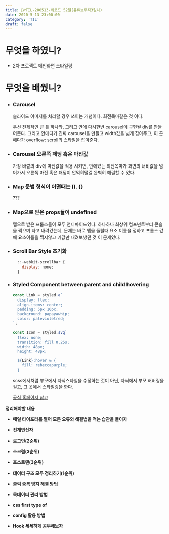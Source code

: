 ```yaml
---
title: 🏃‍♂️TIL-200513-위코드 52일(유튜브무직3일차)
date: 2020-5-13 23:00:00
category: 'TIL'
draft: false
---
```




# 무엇을 하였니?

- 2차 프로젝트 메인화면 스타일링



# 무엇을 배웠니?

- ### Carousel

  슬라이드 이미지를 처리할 경우 쓰이는 개념이다. 회전목마같은 것 이다.
  
  우선 전체적인 큰 틀 하나와, 그리고 안에 다시한번 carousel이 구현될 div를 만들어준다. 그리고 안에다가 진짜 carousel을 만들고 width값을 넓게 잡아주고, 이 곳에다가 overflow: scroll의 스타일을 잡아준다.
  
- ### Carousel 오른쪽 패딩 혹은 마진값

  가장 바깥의 div에 마진값을 적용 시키면, 안에있는 회전목마가 화면의 너비값을 넘어가서 오른쪽 마진 혹은 패딩이 안먹히덜걸 완벽히 해결할 수 있다.

- ### Map 문법 형식이 어떨때는 (). {}

  ???

- ### Map으로 받은 props들이 undefined

  맵으로 받은 프롭스들이 모두 언디파이드였다. 하나하나 최상위 컴포넌트부터 콘솔을 찍으며 타고 내려갔는데, 문제는 바로 맵을 돌릴때 요소 이름을 정하고 프롭스 값에 요소이름을 찍지않고 키값만 내려보냈던 것 이 문제였다.

- ### Scroll Bar Style 초기화

  ```jsx
    ::-webkit-scrollbar {
      display: none;
    }
  ```

- ### Styled Component between parent and child hovering

  ```jsx
  const Link = styled.a`
    display: flex;
    align-items: center;
    padding: 5px 10px;
    background: papayawhip;
    color: palevioletred;
  `;
  
  const Icon = styled.svg`
    flex: none;
    transition: fill 0.25s;
    width: 48px;
    height: 48px;
  
    ${Link}:hover & {
      fill: rebeccapurple;
    }
  ```

  scss에서처럼 부모에서 자식스타일을 수정하는 것이 아닌, 자식에서 부모 허버링을 걸고, 그 곳에서 스타일링을 한다.

  [공식 홈페이지 참고](https://styled-components.com/docs/advanced#referring-to-other-components)

**정리해야할 내용**

- **매일 타이포라를 열어 모든 오류와 해결법을 적는 습관을 들이자**

- **전개연산자**
- **로그인(2순위)**
- **스크럼(3순위)**
- **포스트맨(3순위)**
- **데이터 구조 모두 정리하기(1순위)**
- **클릭 중복 방지 해결 방법**
- **목데이터 관리 방법**
- **css first type of**
- **config 활용 방법**
- **Hook 세세하게 공부해보자**

